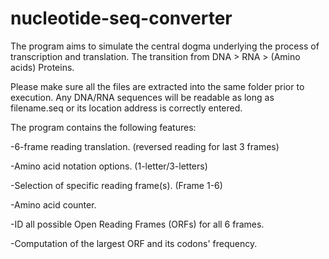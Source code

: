 # nucleotide-seq-converter

The program aims to simulate the central dogma underlying the process of transcription and translation. The transition from DNA > RNA > (Amino acids) Proteins. 

Please make sure all the files are extracted into the same folder prior to execution. 
Any DNA/RNA sequences will be readable as long as filename.seq or its location address is correctly entered.  



The program contains the following features:

-6-frame reading translation. (reversed reading for last 3 frames)

-Amino acid notation options. (1-letter/3-letters)

-Selection of specific reading frame(s). (Frame 1-6)

-Amino acid counter.

-ID all possible Open Reading Frames (ORFs) for all 6 frames. 

-Computation of the largest ORF and its codons' frequency.	
